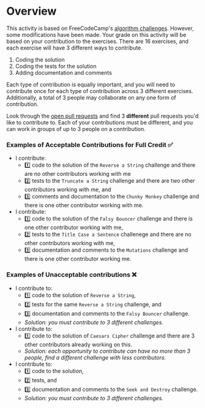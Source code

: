 # Overview

This activity is based on FreeCodeCamp's [algorithm challenges](https://www.freecodecamp.com/map-aside#nested-collapseBasicAlgorithmScripting). However, some modifications have been made. Your grade on this activity will be based on your contribution to the exercises. There are 16 exercises, and each exercise will have 3 different ways to contribute.

1. Coding the solution
1. Coding the tests for the solution
1. Adding documentation and comments

Each type of contribution is equally important, and you will need to contribute once for each type of contribution across 3 different exercises. Additionally, a total of 3 people may collaborate on any one form of contribution.

Look through the [open pull requests](https://github.com/cop1000/algorithm-challenges/pulls) and find 3 **different** pull requests you'd like to contribute to. Each of your contributions must be different, and you can work in groups of up to 3 people on a contribution.

### Examples of Acceptable Contributions for Full Credit :white_check_mark:
- I contribute:
  - :one: code to the solution of the `Reverse a String` challenge and there are no other contributors working with me
  - :two: tests to the `Truncate a String` challenge and there are two other contributors working with me, and
  - :three: comments and documentation to the `Chunky Monkey` challenge and there is one other contributor working with me.
- I contribute:
  - :one: code to the solution of the `Falsy Bouncer` challenge and there is one other contributor working with me,
  - :two: tests to the `Title Case a Sentence` challenege and there are no other contributors working with me,
  - :three: documentation and comments to the `Mutations` challenge and there is one other contributor working me.

### Examples of Unacceptable contributions :x:
- I contribute to:
  - :one: code to the solution of `Reverse a String`,
  - :two: tests for the same `Reverse a String` challenge, and
  - :three: documentation and comments to the `Falsy Bouncer` challenge.
  - *Solution: you must contribute to 3 different challenges.*
- I contribute to:
  - :one: code to the solution of `Caesars Cipher` challenge and there are 3 other contributors already working on this.
  - *Solution: each opportunity to contribute can have no more than 3 people, find a different challenge with less contributors.*
- I contribute to:
  - :one: code to the solution,
  - :two: tests, and
  - :three: documentation and comments to the `Seek and Destroy` challenge.
  - *Solution: you must contribute to 3 different challenges.*

